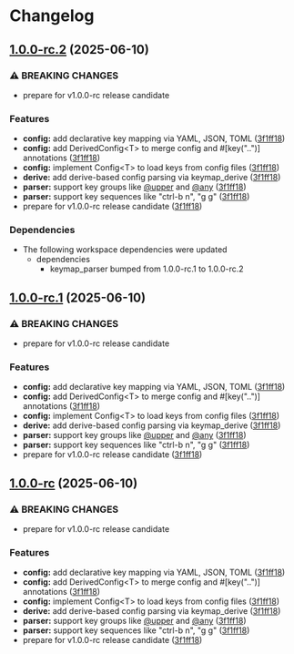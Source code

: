 # Changelog

## [1.0.0-rc.2](https://github.com/rezigned/keymap-rs/compare/keymap_derive-v1.0.0-rc.1...keymap_derive-v1.0.0-rc.2) (2025-06-10)


### ⚠ BREAKING CHANGES

* prepare for v1.0.0-rc release candidate

### Features

* **config:** add declarative key mapping via YAML, JSON, TOML ([3f1ff18](https://github.com/rezigned/keymap-rs/commit/3f1ff18716b6dec0effb517c68e8ea653e0231ff))
* **config:** add DerivedConfig&lt;T&gt; to merge config and #[key("..")] annotations ([3f1ff18](https://github.com/rezigned/keymap-rs/commit/3f1ff18716b6dec0effb517c68e8ea653e0231ff))
* **config:** implement Config&lt;T&gt; to load keys from config files ([3f1ff18](https://github.com/rezigned/keymap-rs/commit/3f1ff18716b6dec0effb517c68e8ea653e0231ff))
* **derive:** add derive-based config parsing via keymap_derive ([3f1ff18](https://github.com/rezigned/keymap-rs/commit/3f1ff18716b6dec0effb517c68e8ea653e0231ff))
* **parser:** support key groups like [@upper](https://github.com/upper) and [@any](https://github.com/any) ([3f1ff18](https://github.com/rezigned/keymap-rs/commit/3f1ff18716b6dec0effb517c68e8ea653e0231ff))
* **parser:** support key sequences like "ctrl-b n", "g g" ([3f1ff18](https://github.com/rezigned/keymap-rs/commit/3f1ff18716b6dec0effb517c68e8ea653e0231ff))
* prepare for v1.0.0-rc release candidate ([3f1ff18](https://github.com/rezigned/keymap-rs/commit/3f1ff18716b6dec0effb517c68e8ea653e0231ff))


### Dependencies

* The following workspace dependencies were updated
  * dependencies
    * keymap_parser bumped from 1.0.0-rc.1 to 1.0.0-rc.2

## [1.0.0-rc.1](https://github.com/rezigned/keymap-rs/compare/keymap_derive-v1.0.0-rc...keymap_derive-v1.0.0-rc.1) (2025-06-10)


### ⚠ BREAKING CHANGES

* prepare for v1.0.0-rc release candidate

### Features

* **config:** add declarative key mapping via YAML, JSON, TOML ([3f1ff18](https://github.com/rezigned/keymap-rs/commit/3f1ff18716b6dec0effb517c68e8ea653e0231ff))
* **config:** add DerivedConfig&lt;T&gt; to merge config and #[key("..")] annotations ([3f1ff18](https://github.com/rezigned/keymap-rs/commit/3f1ff18716b6dec0effb517c68e8ea653e0231ff))
* **config:** implement Config&lt;T&gt; to load keys from config files ([3f1ff18](https://github.com/rezigned/keymap-rs/commit/3f1ff18716b6dec0effb517c68e8ea653e0231ff))
* **derive:** add derive-based config parsing via keymap_derive ([3f1ff18](https://github.com/rezigned/keymap-rs/commit/3f1ff18716b6dec0effb517c68e8ea653e0231ff))
* **parser:** support key groups like [@upper](https://github.com/upper) and [@any](https://github.com/any) ([3f1ff18](https://github.com/rezigned/keymap-rs/commit/3f1ff18716b6dec0effb517c68e8ea653e0231ff))
* **parser:** support key sequences like "ctrl-b n", "g g" ([3f1ff18](https://github.com/rezigned/keymap-rs/commit/3f1ff18716b6dec0effb517c68e8ea653e0231ff))
* prepare for v1.0.0-rc release candidate ([3f1ff18](https://github.com/rezigned/keymap-rs/commit/3f1ff18716b6dec0effb517c68e8ea653e0231ff))

## [1.0.0-rc](https://github.com/rezigned/keymap-rs/compare/keymap_derive-v0.4.1...keymap_derive-v1.0.0-rc) (2025-06-10)


### ⚠ BREAKING CHANGES

* prepare for v1.0.0-rc release candidate

### Features

* **config:** add declarative key mapping via YAML, JSON, TOML ([3f1ff18](https://github.com/rezigned/keymap-rs/commit/3f1ff18716b6dec0effb517c68e8ea653e0231ff))
* **config:** add DerivedConfig&lt;T&gt; to merge config and #[key("..")] annotations ([3f1ff18](https://github.com/rezigned/keymap-rs/commit/3f1ff18716b6dec0effb517c68e8ea653e0231ff))
* **config:** implement Config&lt;T&gt; to load keys from config files ([3f1ff18](https://github.com/rezigned/keymap-rs/commit/3f1ff18716b6dec0effb517c68e8ea653e0231ff))
* **derive:** add derive-based config parsing via keymap_derive ([3f1ff18](https://github.com/rezigned/keymap-rs/commit/3f1ff18716b6dec0effb517c68e8ea653e0231ff))
* **parser:** support key groups like [@upper](https://github.com/upper) and [@any](https://github.com/any) ([3f1ff18](https://github.com/rezigned/keymap-rs/commit/3f1ff18716b6dec0effb517c68e8ea653e0231ff))
* **parser:** support key sequences like "ctrl-b n", "g g" ([3f1ff18](https://github.com/rezigned/keymap-rs/commit/3f1ff18716b6dec0effb517c68e8ea653e0231ff))
* prepare for v1.0.0-rc release candidate ([3f1ff18](https://github.com/rezigned/keymap-rs/commit/3f1ff18716b6dec0effb517c68e8ea653e0231ff))
